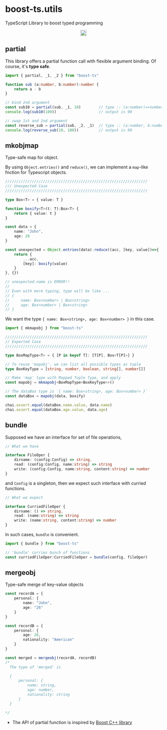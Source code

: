 # boost-ts.utils

TypeScript Library to boost typed programming

<p align="center">
  <a href="https://github.com/ryokat3/boost-ts.utils">
    <img src="https://github.com/ryokat3/boost-ts.utils/actions/workflows/test.yml/badge.svg?branch=main" alt="test status" height="20">
  </a>
</p>

## partial

This library offers a partial function call with flexible argument binding. Of course, it's __type safe__.

```ts
import { partial, _1, _2 } from "boost-ts"

function sub (a:number, b:number):number {
    return a - b
}

// bind 2nd argument
const sub10 = partial(sub, _1, 10)        // type :: (a:number)=>number
console.log(sub10(100))                   // output is 90

// swap 1st and 2nd argument
const reverse_sub = partial(sub, _2, _1)  // type :: (a:number, b:number)=>number
console.log(reverse_sub(10, 100))         // output is 90
```

## mkobjmap

Type-safe map for object.

By using `Object.entries()` and `reduce()`, we can implement a `map`-like fnction for Typescript objects.

```ts
////////////////////////////////////////////////////////////////
/// Unexpected Case
////////////////////////////////////////////////////////////////

type Box<T> = { value: T }

function boxify<T>(t: T):Box<T> {
    return { value: t }
}

const data = {
    name: "John",
    age: 26
}

const unexpected = Object.entries(data).reduce((acc, [key, value])=>{
    return {
        ...acc,
        [key]: boxify(value)
    }
}, {})

// unexpected.name is ERROR!!
//
// Even with more typing, type will be like ...
// {
//     name: Box<number> | Box<string>
//     age: Box<number> | Box<string>
// }
```

We want the type `{ name: Box<string>, age: Box<number> }` in this case.

```ts
import { mkmapobj } from "boost-ts"

////////////////////////////////////////////////////////////////
// Expected Case
////////////////////////////////////////////////////////////////

type BoxMapType<T> = { [P in keyof T]: [T[P], Box<T[P]>] }

// To reuse 'mapobj', we can list all possible types as tuple
type BoxKeyType = [string, number, boolean, string[], number[]]

// Make 'map' type with Mapped Tuple Type, and apply
const mapobj = mkmapobj<BoxMapType<BoxKeyType>>()

// The dataBox type is `{ name: Box<string>, age: Box<number> }`
const dataBox = mapobj(data, boxify)

chai.assert.equal(dataBox.name.value, data.name)
chai.assert.equal(dataBox.age.value, data.age)
```

## bundle

Supposed we have an interface for set of file operations,

```ts
// What we have

interface FileOper {
    dirname: (config:Config) => string,
    read: (config:Config, name:string) => string
    write: (config:Config, name:string, content:string) => number
}
```

and `Config` is a singleton, then we expect such interface with curried functions.

```ts
// What we expect

interface CurriedFileOper {
    dirname: () => string,
    read: (name:string) => string
    write: (name:string, content:string) => number
}
```

In such cases, `bundle` is convenient.

```ts
import { bundle } from "boost-ts"

// 'bundle' curries bunch of functions
const curriedFileOper:CurriedFileOper = bundle(config, fileOper)
```

## mergeobj

Type-safe merge of key-value objects

```ts
const recordA = {
    personal: {
        name: "John",
        age: "26"
    }
}

const recordB = {
    personal: {
        age: 26,
        nationality: "American"
    }
}

const merged = mergeobj(recordA, recordB)
/*
  The type of 'merged' is

  {
      personal: {
          name: string,
          age: number,
          nationality: string
      }
  }

*/

```

- The API of partial function is inspired by [Boost C++ library](https://www.boost.org/)